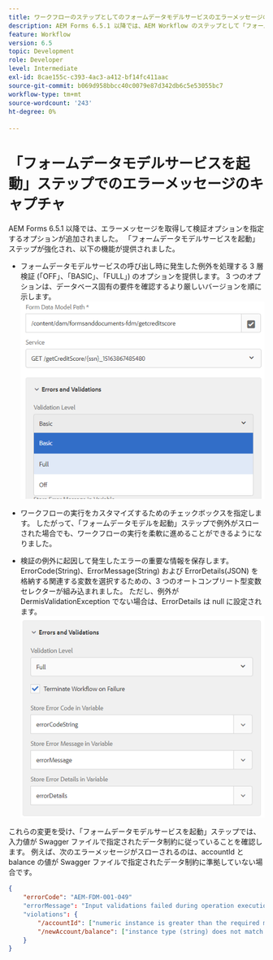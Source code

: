 ```yaml
---
title: ワークフローのステップとしてのフォームデータモデルサービスのエラーメッセージのキャプチャ
description: AEM Forms 6.5.1 以降では、AEM Workflow のステップとして「フォームデータモデルサービスを起動」を使用したときに生成されるエラーメッセージを取り込めるようになりました。 ワークフロー.
feature: Workflow
version: 6.5
topic: Development
role: Developer
level: Intermediate
exl-id: 8cae155c-c393-4ac3-a412-bf14fc411aac
source-git-commit: b069d958bbcc40c0079e87d342db6c5e53055bc7
workflow-type: tm+mt
source-wordcount: '243'
ht-degree: 0%

---
```


# 「フォームデータモデルサービスを起動」ステップでのエラーメッセージのキャプチャ

AEM Forms 6.5.1 以降では、エラーメッセージを取得して検証オプションを指定するオプションが追加されました。 「フォームデータモデルサービスを起動」ステップが強化され、以下の機能が提供されました。

* フォームデータモデルサービスの呼び出し時に発生した例外を処理する 3 層検証 (「OFF」、「BASIC」、「FULL」) のオプションを提供します。 3 つのオプションは、データベース固有の要件を確認するより厳しいバージョンを順に示します。
   ![validation-levels](assets/validation-level.PNG)

* ワークフローの実行をカスタマイズするためのチェックボックスを指定します。 したがって、「フォームデータモデルを起動」ステップで例外がスローされた場合でも、ワークフローの実行を柔軟に進めることができるようになりました。

* 検証の例外に起因して発生したエラーの重要な情報を保存します。 ErrorCode(String)、ErrorMessage(String) および ErrorDetails(JSON) を格納する関連する変数を選択するための、3 つのオートコンプリート型変数セレクターが組み込まれました。 ただし、例外が DermisValidationException でない場合は、ErrorDetails は null に設定されます。
   ![エラーメッセージの取得](assets/fdm-error-details.PNG)

これらの変更を受け、「フォームデータモデルサービスを起動」ステップでは、入力値が Swagger ファイルで指定されたデータ制約に従っていることを確認します。 例えば、次のエラーメッセージがスローされるのは、accountId と balance の値が Swagger ファイルで指定されたデータ制約に準拠していない場合です。

```json
{
    "errorCode": "AEM-FDM-001-049"
    "errorMessage": "Input validations failed during operation execution"
    "violations": {
        "/accountId": ["numeric instance is greater than the required maximum (maximum: 20, found: 97)"],
        "/newAccount/balance": ["instance type (string) does not match any allowed primitive type (allowed: [\"integer\",\"number\"])"]
    }   
}
```
